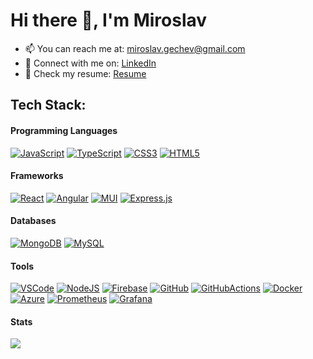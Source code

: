 # Hi there 👋, I'm Miroslav

- 📫 You can reach me at: miroslav.gechev@gmail.com
- 💬 Connect with me on: [LinkedIn](https://www.linkedin.com/in/gechev/)
- 🔭 Check my resume: [Resume](https://1drv.ms/b/s!AtOFVfabjyWlgagCvXThWVw5vuKYhA?e=J9D8ld)

## <!-- 💻 -->Tech Stack:

#### Programming Languages

[![JavaScript](https://skillicons.dev/icons?i=js)](https://javascript.com/)
[![TypeScript](https://skillicons.dev/icons?i=ts)](https://typescriptlang.org/)
[![CSS3](https://skillicons.dev/icons?i=css)](https://www.w3.org/Style/CSS/Overview.en.html)
[![HTML5](https://skillicons.dev/icons?i=html)](https://html.spec.whatwg.org/multipage/)

<!--
[![JavaScript](https://img.shields.io/badge/javascript-%23323330.svg?style=for-the-badge&logo=javascript&logoColor=%23F7DF1E)](https://javascript.com/)
[![TypeScript](https://img.shields.io/badge/typescript-%23007ACC.svg?style=for-the-badge&logo=typescript&logoColor=white)](https://typescriptlang.org/)
[![CSS3](https://img.shields.io/badge/css3-%231572B6.svg?style=for-the-badge&logo=css3&logoColor=white)](https://www.w3.org/Style/CSS/Overview.en.html)
[![HTML5](https://img.shields.io/badge/html5-%23E34F26.svg?style=for-the-badge&logo=html5&logoColor=white)](https://html.spec.whatwg.org/multipage/)
-->

#### Frameworks

[![React](https://skillicons.dev/icons?i=react)](https://react.dev/)
[![Angular](https://skillicons.dev/icons?i=angular)](https://angular.io/)
[![MUI](https://skillicons.dev/icons?i=materialui)](https://mui.com/material-ui/)
[![Express.js](https://skillicons.dev/icons?i=express)](https://expressjs.com/)

#### Databases

[![MongoDB](https://skillicons.dev/icons?i=mongodb)](https://www.mongodb.com/)
[![MySQL](https://skillicons.dev/icons?i=mysql)](https://www.mysql.com/)

#### Tools
[![VSCode](https://skillicons.dev/icons?i=vscode)](https://code.visualstudio.com/)
[![NodeJS](https://skillicons.dev/icons?i=nodejs)](https://nodejs.org/en)
[![Firebase](https://skillicons.dev/icons?i=firebase)](https://firebase.google.com/)
[![GitHub](https://skillicons.dev/icons?i=github)](https://github.com/)
[![GitHubActions](https://skillicons.dev/icons?i=githubactions)](https://github.com/features/actions)
[![Docker](https://skillicons.dev/icons?i=docker)](https://www.docker.com/)
[![Azure](https://skillicons.dev/icons?i=azure)](https://azure.microsoft.com/)
[![Prometheus](https://skillicons.dev/icons?i=prometheus)](https://prometheus.io/)
[![Grafana](https://skillicons.dev/icons?i=grafana)](https://grafana.com/)

#### Stats

![](https://github-readme-stats.vercel.app/api/top-langs/?username=miroslavgechev&hide_border=false&include_all_commits=true&count_private=true&layout=compact#gh-light-mode-only)

<!--
![](https://github-readme-streak-stats.herokuapp.com/?user=miroslavgechev&hide_border=false)
-->

<!--
<p>
<img align="center" height="180px"  src="https://github-readme-stats.vercel.app/api/top-langs/?username=miroslavgechev&hide_border=false&include_all_commits=true&count_private=true&layout=compact#gh-light-mode-only"/>
<img align="center" height="180px"  src="https://github-readme-streak-stats.herokuapp.com/?user=miroslavgechev&hide_border=false" />
</p>
-->
